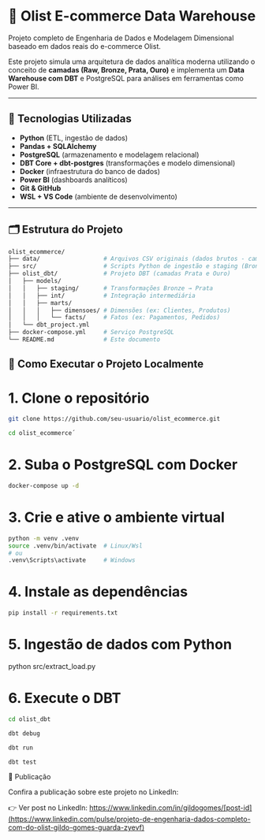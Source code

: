 # 🛒 Olist E-commerce Data Warehouse

Projeto completo de Engenharia de Dados e Modelagem Dimensional baseado em dados reais do e-commerce Olist.

Este projeto simula uma arquitetura de dados analítica moderna utilizando o conceito de **camadas (Raw, Bronze, Prata, Ouro)** e implementa um **Data Warehouse com DBT** e PostgreSQL para análises em ferramentas como Power BI.

---

## 🧰 Tecnologias Utilizadas

- **Python** (ETL, ingestão de dados)
- **Pandas + SQLAlchemy**
- **PostgreSQL** (armazenamento e modelagem relacional)
- **DBT Core + dbt-postgres** (transformações e modelo dimensional)
- **Docker** (infraestrutura do banco de dados)
- **Power BI** (dashboards analíticos)
- **Git & GitHub**
- **WSL + VS Code** (ambiente de desenvolvimento)

---

## 🗂️ Estrutura do Projeto

```bash
olist_ecommerce/
├── data/                  # Arquivos CSV originais (dados brutos - camada Raw)
├── src/                   # Scripts Python de ingestão e staging (Bronze)
├── olist_dbt/             # Projeto DBT (camadas Prata e Ouro)
│   ├── models/
│   │   ├── staging/       # Transformações Bronze → Prata
│   │   ├── int/           # Integração intermediária
│   │   ├── marts/
│   │   │   ├── dimensoes/ # Dimensões (ex: Clientes, Produtos)
│   │   │   └── facts/     # Fatos (ex: Pagamentos, Pedidos)
│   └── dbt_project.yml
├── docker-compose.yml     # Serviço PostgreSQL
└── README.md              # Este documento

```
## 🚀 Como Executar o Projeto Localmente
#   1. Clone o repositório

```bash
git clone https://github.com/seu-usuario/olist_ecommerce.git

cd olist_ecommerce´

```

#   2. Suba o PostgreSQL com Docker

```bash
docker-compose up -d
```

#   3. Crie e ative o ambiente virtual
```bash
python -m venv .venv
source .venv/bin/activate  # Linux/Wsl
# ou
.venv\Scripts\activate     # Windows

```
#   4. Instale as dependências
```bash
pip install -r requirements.txt

```
#   5. Ingestão de dados com Python

python src/extract_load.py

#   6. Execute o DBT
```bash
cd olist_dbt

dbt debug

dbt run

dbt test

```     
🔗 Publicação

Confira a publicação sobre este projeto no LinkedIn:

👉 Ver post no LinkedIn: https://www.linkedin.com/in/gildogomes/[post-id](https://www.linkedin.com/pulse/projeto-de-engenharia-dados-completo-com-do-olist-gildo-gomes-guarda-zyevf)

